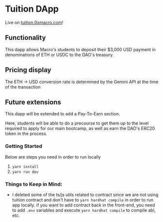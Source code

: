 # Tuition DApp

Live on [tuition.0xmacro.com](https://tuition.0xmacro.com)!

## Functionality

This dapp allows Macro's students to deposit their $3,000 USD payment in denominations of ETH or USDC to the DAO's treasury.

## Pricing display

The ETH -> USD conversion rate is determined by the Gemini API at the time of the transaction

## Future extensions

This dapp will be extended to add a Pay-To-Earn section.

Here, students will be able to do a precourse to get them up to the level required to apply for our main bootcamp, as well as earn the DAO's ERC20 token in the process.

### Getting Started

Below are steps you need in order to run locally

1. `yarn install`
2. `yarn run dev`

### Things to Keep in Mind:

- I deleted some of the ts/js utils related to contract since we are not using tuition contract and don't have to `yarn hardhat compile` in order to run app locally. if you want to add contract back in the front-end, you need to add `.env` variables and execute `yarn hardhat compile` to compile abi, etc.
